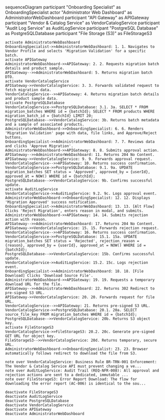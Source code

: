 sequenceDiagram
    participant "Onboarding Specialist" as OnboardingSpecialist
    actor "Administrator Web Dashboard" as AdministratorWebDashboard
    participant "API Gateway" as APIGateway
    participant "Vendor & Catalog Service" as VendorCatalogService
    participant "Audit Log Service" as AuditLogService
    participant "PostgreSQL Database" as PostgreSQLDatabase
    participant "File Storage (S3)" as FileStorageS3

    activate AdministratorWebDashboard
    OnboardingSpecialist->>AdministratorWebDashboard: 1. 1. Navigates to Vendor Profile and selects 'Migration Validation' for a specific batch.
    activate APIGateway
    AdministratorWebDashboard->>APIGateway: 2. 2. Requests migration batch details and product sample.
    APIGateway-->>AdministratorWebDashboard: 5. Returns migration batch DTO.
    activate VendorCatalogService
    APIGateway->>VendorCatalogService: 3. 3. Forwards validated request to fetch migration data.
    VendorCatalogService-->>APIGateway: 4. Returns migration batch details and product sample data.
    activate PostgreSQLDatabase
    VendorCatalogService->>PostgreSQLDatabase: 3.1. 3a. SELECT * FROM migration_batches WHERE id = {batchId}; SELECT * FROM products WHERE migration_batch_id = {batchId} LIMIT 20;
    PostgreSQLDatabase-->>VendorCatalogService: 3b. Returns batch metadata and a sample of associated products.
    AdministratorWebDashboard->>OnboardingSpecialist: 6. 6. Renders 'Migration Validation' page with data, file links, and Approve/Reject buttons.
    OnboardingSpecialist->>AdministratorWebDashboard: 7. 7. Reviews data and clicks 'Approve Migration'.
    AdministratorWebDashboard->>APIGateway: 8. 8. Submits approval action.
    APIGateway-->>AdministratorWebDashboard: 11. Returns 204 No Content.
    APIGateway->>VendorCatalogService: 9. 9. Forwards approval request.
    VendorCatalogService-->>APIGateway: 10. Returns success confirmation.
    VendorCatalogService->>PostgreSQLDatabase: 9.1. 9a. UPDATE migration_batches SET status = 'Approved', approved_by = {userId}, approved_at = NOW() WHERE id = {batchId};
    PostgreSQLDatabase-->>VendorCatalogService: 9b. Confirms successful update.
    activate AuditLogService
    VendorCatalogService->>AuditLogService: 9.2. 9c. Logs approval event.
    AdministratorWebDashboard->>OnboardingSpecialist: 12. 12. Displays 'Migration Approved' success notification.
    OnboardingSpecialist->>AdministratorWebDashboard: 13. 13. [Alt Flow] Clicks 'Reject Migration', enters reason in modal, and submits.
    AdministratorWebDashboard->>APIGateway: 14. 14. Submits rejection action with reason.
    APIGateway-->>AdministratorWebDashboard: 17. Returns 204 No Content.
    APIGateway->>VendorCatalogService: 15. 15. Forwards rejection request.
    VendorCatalogService-->>APIGateway: 16. Returns success confirmation.
    VendorCatalogService->>PostgreSQLDatabase: 15.1. 15a. UPDATE migration_batches SET status = 'Rejected', rejection_reason = {reason}, approved_by = {userId}, approved_at = NOW() WHERE id = {batchId};
    PostgreSQLDatabase-->>VendorCatalogService: 15b. Confirms successful update.
    VendorCatalogService->>AuditLogService: 15.2. 15c. Logs rejection event.
    OnboardingSpecialist->>AdministratorWebDashboard: 18. 18. [File Download] Clicks 'Download Source File'.
    AdministratorWebDashboard->>APIGateway: 19. 19. Requests a temporary download URL for the file.
    APIGateway-->>AdministratorWebDashboard: 22. Returns 302 Redirect to pre-signed S3 URL.
    APIGateway->>VendorCatalogService: 20. 20. Forwards request for file URL.
    VendorCatalogService-->>APIGateway: 21. Returns pre-signed S3 URL.
    VendorCatalogService->>PostgreSQLDatabase: 20.1. 20a. SELECT source_file_key FROM migration_batches WHERE id = {batchId};
    PostgreSQLDatabase-->>VendorCatalogService: 20b. Returns S3 object key.
    activate FileStorageS3
    VendorCatalogService->>FileStorageS3: 20.2. 20c. Generate pre-signed GET URL for object key.
    FileStorageS3-->>VendorCatalogService: 20d. Returns temporary, secure URL.
    AdministratorWebDashboard->>OnboardingSpecialist: 23. 23. Browser automatically follows redirect to download the file from S3.

    note over VendorCatalogService: Business Rule BR-TRN-001 Enforcement: The Vendor & Catalog Service API must prevent changing a ve...
    note over AuditLogService: Audit Trail (REQ-NFR-008): All approval and rejection actions are sent to a dedicated, immutable ...
    note over FileStorageS3: Error Report Download: The flow for downloading the error report (AC-006) is identical to the sou...

    deactivate FileStorageS3
    deactivate AuditLogService
    deactivate PostgreSQLDatabase
    deactivate VendorCatalogService
    deactivate APIGateway
    deactivate AdministratorWebDashboard
